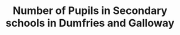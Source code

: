 ---
schema: default
title: Number of Pupils in Secondary schools in Dumfries and Galloway
organization: Dumfries and Galloway Council
notes: >-
    
resources:
  - name: Number of Pupils in Secondary schools in Dumfries and Galloway JSON
  - url: >-
      https://api.usmart.io/org/9762f781-5c04-4759-a70b-afc585af1d12/8570ed0d-97fb-454c-bd53-bb2579356bf1/1/urql
  - format: JSON

  - name: Number of Pupils in Secondary schools in Dumfries and Galloway CSV
  - url: >-
      https://data.usmart.io/org/9762f781-5c04-4759-a70b-afc585af1d12/resource?resourceGUID=63a62370-2ba6-4fc8-8811-cfb513ba8fc3
  - format: CSV
license: OGL3
category:

  - Social / Community

  - Children, Education, Young Peoplemaintainer: Dumfries and Galloway Council
maintainer_email: someone@example.com
---